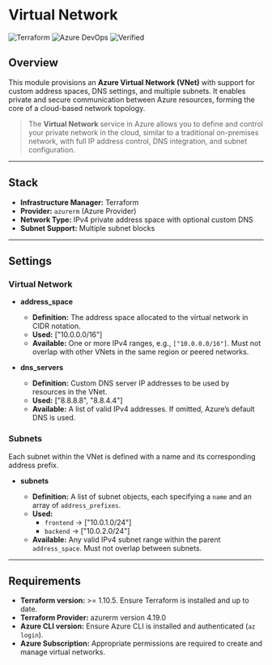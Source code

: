 # **Virtual Network**

![Terraform](https://img.shields.io/badge/Terraform-7B42BC?style=for-the-badge\&logo=terraform\&logoColor=white)
![Azure DevOps](https://img.shields.io/badge/Azure_DevOps-0078D7?style=for-the-badge\&logo=azure-devops\&logoColor=white)
![Verified](https://img.shields.io/badge/Verified-green?style=for-the-badge\&logo=apachemaven\&logoColor=white)

## **Overview**
This module provisions an **Azure Virtual Network (VNet)** with support for custom address spaces, DNS settings, and multiple subnets. It enables private and secure communication between Azure resources, forming the core of a cloud-based network topology.

> The **Virtual Network** service in Azure allows you to define and control your private network in the cloud, similar to a traditional on-premises network, with full IP address control, DNS integration, and subnet configuration.

---

## **Stack**
- **Infrastructure Manager:** Terraform
- **Provider:** `azurerm` (Azure Provider)
- **Network Type:** IPv4 private address space with optional custom DNS
- **Subnet Support:** Multiple subnet blocks

---

## **Settings**

### **Virtual Network**

- **address_space**

    - **Definition:** The address space allocated to the virtual network in CIDR notation.
    - **Used:** ["10.0.0.0/16"]
    - **Available:** One or more IPv4 ranges, e.g., `["10.0.0.0/16"]`. Must not overlap with other VNets in the same region or peered networks.

- **dns_servers**

    - **Definition:** Custom DNS server IP addresses to be used by resources in the VNet.
    - **Used:** ["8.8.8.8", "8.8.4.4"]
    - **Available:** A list of valid IPv4 addresses. If omitted, Azure’s default DNS is used.

### **Subnets**

Each subnet within the VNet is defined with a name and its corresponding address prefix.

- **subnets**

    - **Definition:** A list of subnet objects, each specifying a `name` and an array of `address_prefixes`.
    - **Used:**
        * `frontend` → ["10.0.1.0/24"]
        * `backend` → ["10.0.2.0/24"]
    - **Available:** Any valid IPv4 subnet range within the parent `address_space`. Must not overlap between subnets.

---

## **Requirements**

- **Terraform version:** >= 1.10.5. Ensure Terraform is installed and up to date.
- **Terraform Provider:** azurerm version 4.19.0
- **Azure CLI version:** Ensure Azure CLI is installed and authenticated (`az login`).
- **Azure Subscription:** Appropriate permissions are required to create and manage virtual networks.